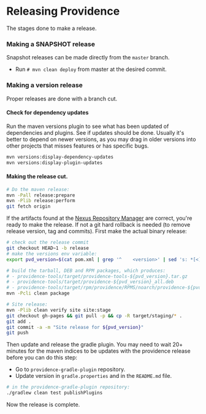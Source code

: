 Releasing Providence
====================

The stages done to make a release.

### Making a SNAPSHOT release

Snapshot releases can be made directly from the `master` branch.

* Run `# mvn clean deploy` from master at the desired commit.

### Making a version release

Proper releases are done with a branch cut.

#### Check for dependency updates

Run the maven versions plugin to see what has been updated of dependencies and
plugins. See if updates should be done. Usually it's better to depend on
newer versions, as you may drag in older versions into other projects that
misses features or has specific bugs.

```bash
mvn versions:display-dependency-updates
mvn versions:display-plugin-updates
```

#### Making the release cut.

```bash
# Do the maven release:
mvn -Pall release:prepare
mvn -Plib release:perform
git fetch origin
```

If the artifacts found at the [Nexus Repository Manager](https://oss.sonatype.org/#stagingRepositories)
are correct, you're ready to make the release. If not a git hard rollback is needed (to remove release
version, tag and commits). First make the actual binary release:

```bash
# check out the release commit
git checkout HEAD~1 -b release
# make the versions env variable:
export pvd_version=$(cat pom.xml | grep '^    <version>' | sed 's: *[<][/]\?version[>]::g')

# build the tarball, DEB and RPM packages, which produces:
# - providence-tools/target/providence-tools-${pvd_version}.tar.gz
# - providence-tools/target/providence-${pvd_version}_all.deb
# - providence-tools/target/rpm/providence/RPMS/noarch/providence-${pvd_version}-1.noarch.rpm
mvn -Pcli clean package

# Site release:
mvn -Plib clean verify site site:stage
git checkout gh-pages && git pull -p && cp -R target/staging/* .
git add .
git commit -a -m "Site release for ${pvd_version}"
git push
```

Then update and release the gradle plugin. You may need to wait 20+ minutes for
the maven indices to be updates with the providence release before you can do this
step:

* Go to `providence-gradle-plugin` repository.
* Update version in `gradle.properties` and in the `README.md` file.

```bash
# in the providence-gradle-plugin repository:
./gradlew clean test publishPlugins
```

Now the release is complete.
